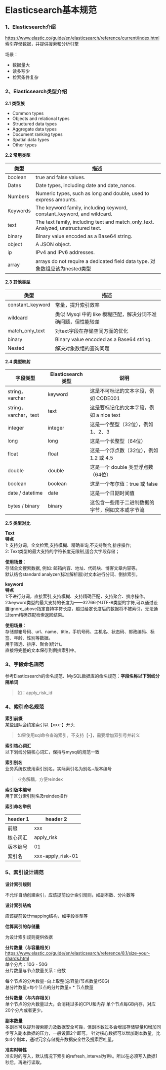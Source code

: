 

# Elasticsearch基本规范

### 1、Elasticsearch介绍

https://www.elastic.co/guide/en/elasticsearch/reference/current/index.html   
索引存储数据，并提供搜索和分析引擎

场景：   
- 数据量大
- 读多写少
- 检索条件复杂

### 2、Elasticsearch类型介绍
**2.1 类型族**

- Common types  
- Objects and relational types  
- Structured data types  
- Aggregate data types    
- Document ranking types  
- Spatial data types  
- Other types  

**2.2 常用类型**

类型 | 描述 
---  | ---
boolean |true and false values.   
Dates   |Date types, including date and date_nanos.  
Numbers |Numeric types, such as long and double, used to express amounts. 
Keywords|The keyword family, including keyword, constant_keyword, and wildcard.  
text    |The text family, including text and match_only_text. Analyzed, unstructured text.
binary  |Binary value encoded as a Base64 string.  
object  |A JSON object.
ip      |IPv4 and IPv6 addresses.
array   |arrays do not require a dedicated field data type. 对象数组应该为nested类型


**2.3 其他类型**

类型 | 描述 
---  | ---
constant_keyword | 常量，提升索引效率  
wildcard   |类似 Mysql 中的 like 模糊匹配，解决分词不准确问题，但性能较差
match_only_text    | 对text字段在存储空间方面的优化
binary  |Binary value encoded as a Base64 string.  
Nested  |解决对象数组的查询问题


**2.4 类型映射**


字段类型 | Elasticsearch类型 |	说明
--- |--- | ---  
string，varchar	|keyword	|这是不可标记的文本字段，例如 CODE001
string，varchar，text	|text	|这是要标记化的文本字段，例如 a nice text
integer	|integer	|这是一个整型（32位），例如 1、2、3
long	|long	|这是一个长整型（64位）
float	|float	|这是一个浮点数（32位），例如 1.2 或 4.5
double	|double	|这是一个 double 类型浮点数（64位）
boolean	|boolean	|这是一个布尔值：true 或 false
date / datetime	|date |这是一个日期时间值
bytes / binary	|binary	|这包含一些用于二进制数据的字节，例如文本或字节流


**2.5 类型对比**

**Text**  
**特点**  
1: 支持分词，全文检索,支持模糊、精确查询,不支持聚合,排序操作;  
2: Text类型的最大支持的字符长度无限制,适合大字段存储；  

**使用场景**：  
 存储全文搜索数据, 例如: 邮箱内容、地址、代码块、博客文章内容等。  
 默认结合standard analyzer(标准解析器)对文本进行分词、倒排索引。   
    
**keyword**  
**特点**  
1:不进行分词，直接索引,支持模糊、支持精确匹配，支持聚合、排序操作。  
2:keyword类型的最大支持的长度为——32766个UTF-8类型的字符,可以通过设置ignore_above指定自持字符长度，超过给定长度后的数据将不被索引，无法通过term精确匹配检索返回结果。  

**使用场景：**   
存储邮箱号码、url、name、title，手机号码、主机名、状态码、邮政编码、标签、年龄、性别等数据。  
用于筛选、排序、聚合(统计)。  
直接将完整的文本保存到倒排索引中。      

### 3、字段命名规范

参考Elasticsearch的命名规范、MySQL数据库的命名规范：**字段名称以下划线分隔单词**
> 如：apply_risk_id


### 4、索引命名规范
**索引前缀**     
某些团队会约定索引以【xxx-】开头  
> 如果使用sql命令查询索引，不支持【-】，需要增加双引号并转义

**索引核心词汇**  
以下划线分隔核心词汇，保持与mysql的规范一致

**索引别名**  
业务系统仅使用索引别名，实际索引名为别名+版本编号  
> 业务解耦，方便reindex

**索引版本编号**  
用于区分索引别名及reindex操作

**索引命名举例**  

header 1 | header 2
---|---
前缀|xxx  
核心词汇|apply_risk  
版本编号|01  
索引名|xxx-apply_risk-01  

### 5、索引设计规范

**设计索引规则**

不允许自动创建索引，应该提前设计索引规则，如副本数、分片数等

**设计索引结构**

应该提前设计mapping结构，如字段类型等

**估算索引的存储量**

为设计索引规则提供依据


**分片数量（与容量相关）**  
https://www.elastic.co/guide/en/elasticsearch/reference/8.1/size-your-shards.html  
单个分片：10G - 50G  
分片数量与节点数量关系：倍数  

每个节点的分片数量=向上取整(总容量/节点数量/50G)  
总分片数量=每个节点的分片数量= * 节点数量  

**分片数量（与内存相关）**  
单个节点的分片数量过大，会消耗过多的CPU和内存
单个节点每GB内存，对应20个分片或者更少。

**副本数量**   
多副本可以提升搜索能力及数据安全可靠，但副本数过多会增加存储容量和增加同步写入副本数据的压力，一般设置2个即可。
针对核心数据可以增加副本数量，比如4个副本，通过冗余存储提升数据安全性及搜索吞吐量。

**准实时特性**  
准实时的写入，默认情况下索引的refresh_interval为1秒。所以在必须写入数据1秒后，再进行读取。

